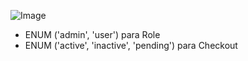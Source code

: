 ![Image](https://github.com/user-attachments/assets/042f904c-4c86-4514-a060-00c804231220)

- ENUM ('admin', 'user') para Role
- ENUM ('active', 'inactive', 'pending') para Checkout
